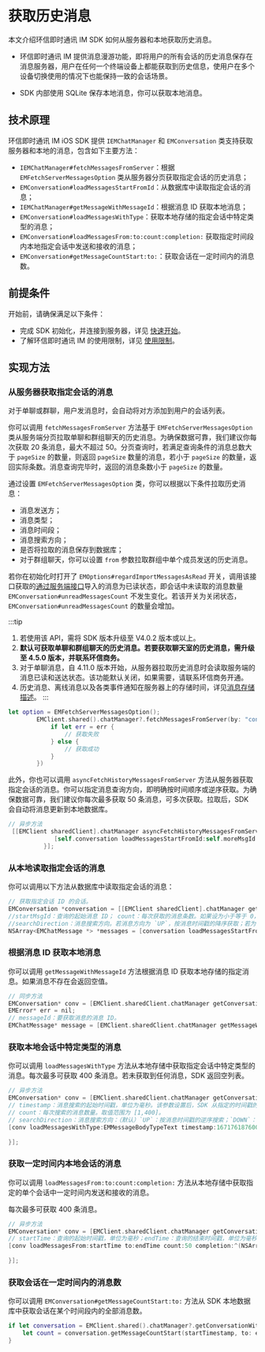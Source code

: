 # 获取历史消息

<Toc />

本文介绍环信即时通讯 IM SDK 如何从服务器和本地获取历史消息。

- 环信即时通讯 IM 提供消息漫游功能，即将用户的所有会话的历史消息保存在消息服务器，用户在任何一个终端设备上都能获取到历史信息，使用户在多个设备切换使用的情况下也能保持一致的会话场景。

- SDK 内部使用 SQLite 保存本地消息，你可以获取本地消息。

## 技术原理

环信即时通讯 IM iOS SDK 提供 `IEMChatManager` 和 `EMConversation` 类支持获取服务器和本地的消息，包含如下主要方法：

- `IEMChatManager#fetchMessagesFromServer`：根据 `EMFetchServerMessagesOption` 类从服务器分页获取指定会话的历史消息；
- `EMConversation#loadMessagesStartFromId`：从数据库中读取指定会话的消息；
- `IEMChatManager#getMessageWithMessageId`：根据消息 ID 获取本地消息；
- `EMConversation#loadMessagesWithType`：获取本地存储的指定会话中特定类型的消息；
- `EMConversation#loadMessagesFrom:to:count:completion:` 获取指定时间段内本地指定会话中发送和接收的消息；
- `EMConversation#getMessageCountStart:to:`：获取会话在一定时间内的消息数。

## 前提条件

开始前，请确保满足以下条件：

- 完成 SDK 初始化，并连接到服务器，详见 [快速开始](quickstart.html)。
- 了解环信即时通讯 IM 的使用限制，详见 [使用限制](/product/limitation.html)。

## 实现方法

### 从服务器获取指定会话的消息

对于单聊或群聊，用户发消息时，会自动将对方添加到用户的会话列表。

你可以调用 `fetchMessagesFromServer` 方法基于 `EMFetchServerMessagesOption` 类从服务端分页拉取单聊和群组聊天的历史消息。为确保数据可靠，我们建议你每次获取 20 条消息，最大不超过 50。分页查询时，若满足查询条件的消息总数大于 `pageSize` 的数量，则返回 `pageSize` 数量的消息，若小于 `pageSize` 的数量，返回实际条数。消息查询完毕时，返回的消息条数小于 `pageSize` 的数量。

通过设置 `EMFetchServerMessagesOption` 类，你可以根据以下条件拉取历史消息：

- 消息发送方；
- 消息类型；
- 消息时间段；
- 消息搜索方向；
- 是否将拉取的消息保存到数据库；
- 对于群组聊天，你可以设置 `from` 参数拉取群组中单个成员发送的历史消息。

若你在初始化时打开了 `EMOptions#regardImportMessagesAsRead` 开关，调用该接口获取的[通过服务端接口](/document/server-side/message_import.html)导入的消息为已读状态，即会话中未读取的消息数量 `EMConversation#unreadMessagesCount` 不发生变化。若该开关为关闭状态，`EMConversation#unreadMessagesCount` 的数量会增加。

:::tip
1. 若使用该 API，需将 SDK 版本升级至 V4.0.2 版本或以上。
2. **默认可获取单聊和群组聊天的历史消息。若要获取聊天室的历史消息，需升级至 4.5.0 版本，并联系环信商务。**
3. 对于单聊消息，自 4.11.0 版本开始，从服务器拉取历史消息时会读取服务端的消息已读和送达状态。该功能默认关闭，如果需要，请联系环信商务开通。
4. 历史消息、离线消息以及各类事件通知在服务器上的存储时间，详见[消息存储描述](/product/product_message_overview.html#消息存储)。
:::

```swift
let option = EMFetchServerMessagesOption();
        EMClient.shared().chatManager?.fetchMessagesFromServer(by: "conversationId", conversationType: .chat, cursor: "", pageSize: 50, option: option, completion: { result, err in
            if let err = err {
                // 获取失败
            } else {
                // 获取成功
            }
        })
```

此外，你也可以调用 `asyncFetchHistoryMessagesFromServer` 方法从服务器获取指定会话的消息。你可以指定消息查询方向，即明确按时间顺序或逆序获取。为确保数据可靠，我们建议你每次最多获取 50 条消息，可多次获取。拉取后，SDK 会自动将消息更新到本地数据库。

```objectivec
// 异步方法
 [[EMClient sharedClient].chatManager asyncFetchHistoryMessagesFromServer:conversation.conversationId conversationType:conversation.type startMessageId:self.moreMsgId pageSize:10 completion:^(EMCursorResult *aResult, EMError *aError) {
             [self.conversation loadMessagesStartFromId:self.moreMsgId count:10 searchDirection:EMMessageSearchDirectionUp completion:block];
          }];
```

### 从本地读取指定会话的消息

你可以调用以下方法从数据库中读取指定会话的消息：

```objectivec
// 获取指定会话 ID 的会话。
EMConversation *conversation = [[EMClient sharedClient].chatManager getConversation:conversationId type:type createIfNotExist:YES];
//startMsgId：查询的起始消息 ID； count：每次获取的消息条数。如果设为小于等于 0，SDK 获取 1 条消息。
//searchDirection：消息搜索方向。若消息方向为 `UP`，按消息时间戳的降序获取；若为 `DOWN`，按消息时间戳的升序获取。
NSArray<EMChatMessage *> *messages = [conversation loadMessagesStartFromId:startMsgId count:count searchDirection:MessageSearchDirectionUp];
```

### 根据消息 ID 获取本地消息

你可以调用 `getMessageWithMessageId` 方法根据消息 ID 获取本地存储的指定消息。如果消息不存在会返回空值。

```objectivec
// 同步方法
EMConversation* conv = [EMClient.sharedClient.chatManager getConversationWithConvId:@"conversationId"];
EMError* err = nil;
// messageId：要获取消息的消息 ID。
EMChatMessage* message = [EMClient.sharedClient.chatManager getMessageWithMessageId:@"messageId"];
```

### 获取本地会话中特定类型的消息

你可以调用 `loadMessagesWithType` 方法从本地存储中获取指定会话中特定类型的消息。每次最多可获取 400 条消息。若未获取到任何消息，SDK 返回空列表。

```objectivec
// 异步方法
EMConversation* conv = [EMClient.sharedClient.chatManager getConversationWithConvId:@"conversationId"];
// timestamp：消息搜索的起始时间戳，单位为毫秒。该参数设置后，SDK 从指定的时间戳的消息开始，按照搜索方向对消息进行搜索。若设置为负数，SDK 从当前时间开始，按消息时间戳的逆序搜索。
// count：每次搜索的消息数量。取值范围为 [1,400]。
// searchDirection：消息搜索方向：（默认）`UP`：按消息时间戳的逆序搜索；`DOWN`：按消息时间戳的正序搜索。
[conv loadMessagesWithType:EMMessageBodyTypeText timestamp:1671761876000 count:50 fromUser:@"" searchDirection:EMMessageSearchDirectionUp completion:^(NSArray<EMChatMessage *> * _Nullable aMessages, EMError * _Nullable aError) {
        
}];
```

### 获取一定时间内本地会话的消息

你可以调用 `loadMessagesFrom:to:count:completion:` 方法从本地存储中获取指定的单个会话中一定时间内发送和接收的消息。

每次最多可获取 400 条消息。

```objectivec
// 异步方法
EMConversation* conv = [EMClient.sharedClient.chatManager getConversationWithConvId:@"conversationId"];
// startTime：查询的起始时间戳，单位为毫秒；endTime：查询的结束时间戳，单位为毫秒；count：每次获取的消息数量。取值范围为 [1,400]。
[conv loadMessagesFrom:startTime to:endTime count:50 completion:^(NSArray<EMChatMessage *> * _Nullable aMessages, EMError * _Nullable aError) {
            
}];
```

### 获取会话在一定时间内的消息数

你可以调用 `EMConversation#getMessageCountStart:to:` 方法从 SDK 本地数据库中获取会话在某个时间段内的全部消息数。

```swift
if let conversation = EMClient.shared().chatManager?.getConversationWithConvId("conversationId") {
    let count = conversation.getMessageCountStart(startTimestamp, to: endTimestamp)
}
```
